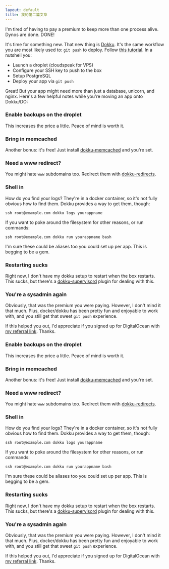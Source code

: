 ```yaml
---
layout: default
title: 我的第二篇文章
---
```


I'm tired of having to pay a premium to keep more than one process alive. Dynos are done. DONE!

It's time for something new. That new thing is [Dokku](http://progrium.com/blog/2013/06/19/dokku-the-smallest-paas-implementation-youve-ever-seen/). It's the same workflow you are most likely used to: `git push` to deploy. Follow [this tutorial](https://www.digitalocean.com/community/tutorials/how-to-use-the-dokku-one-click-digitalocean-image-to-run-a-ruby-on-rails-app). In a nutshell you:

* Launch a droplet (cloudspeak for VPS)
* Configure your SSH key to push to the box
* Setup PostgreSQL
* Deploy your app via `git push`

Great! But your app might need more than just a database, unicorn, and nginx. Here's a few helpful notes while you're moving an app onto Dokku/DO: 

### Enable backups on the droplet

This increases the price a little. Peace of mind is worth it.

### Bring in memcached

Another bonus: it's free! Just install [dokku-memcached](https://github.com/jezdez/dokku-memcached-plugin) and you're set.

### Need a www redirect?

You might hate `www` subdomains too. Redirect them with [dokku-redirects](https://github.com/Mordred/dokku-redirects-plugin).

### Shell in

How do you find your logs? They're in a docker container, so it's not fully obvious how to find them. Dokku provides a way to get them, though:

`ssh root@example.com dokku logs yourappname`

If you want to poke around the filesystem for other reasons, or run commands:

`ssh root@example.com dokku run yourappname bash`

I'm sure these could be aliases too you could set up per app. This is begging to be a gem.

### Restarting sucks

Right now, I don't have my dokku setup to restart when the box restarts. This sucks, but there's a [dokku-supervisord](https://github.com/statianzo/dokku-supervisord) plugin for dealing with this.

### You're a sysadmin again

Obviously, that was the premium you were paying. However, I don't mind it that much. Plus, docker/dokku has been pretty fun and enjoyable to work with, and you still get that sweet `git push` experience.


If this helped you out, I'd appreciate if you signed up for DigitalOcean with [my referral link](https://www.digitalocean.com/?refcode=2d1532006d25). Thanks.

### Enable backups on the droplet

This increases the price a little. Peace of mind is worth it.

### Bring in memcached

Another bonus: it's free! Just install [dokku-memcached](https://github.com/jezdez/dokku-memcached-plugin) and you're set.

### Need a www redirect?

You might hate `www` subdomains too. Redirect them with [dokku-redirects](https://github.com/Mordred/dokku-redirects-plugin).

### Shell in

How do you find your logs? They're in a docker container, so it's not fully obvious how to find them. Dokku provides a way to get them, though:

`ssh root@example.com dokku logs yourappname`

If you want to poke around the filesystem for other reasons, or run commands:

`ssh root@example.com dokku run yourappname bash`

I'm sure these could be aliases too you could set up per app. This is begging to be a gem.

### Restarting sucks

Right now, I don't have my dokku setup to restart when the box restarts. This sucks, but there's a [dokku-supervisord](https://github.com/statianzo/dokku-supervisord) plugin for dealing with this.

### You're a sysadmin again

Obviously, that was the premium you were paying. However, I don't mind it that much. Plus, docker/dokku has been pretty fun and enjoyable to work with, and you still get that sweet `git push` experience.


If this helped you out, I'd appreciate if you signed up for DigitalOcean with [my referral link](https://www.digitalocean.com/?refcode=2d1532006d25). Thanks.